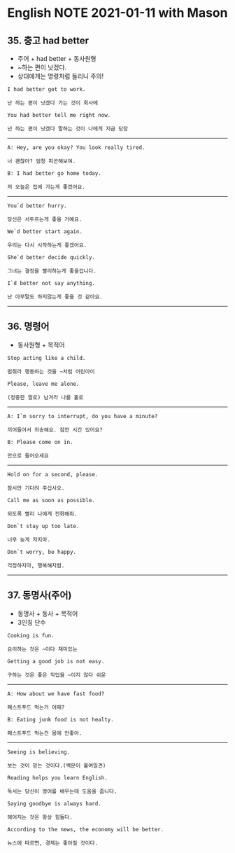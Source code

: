 
# English NOTE 2021-01-11 with Mason

## 35. 충고 had better
- 주어 + had better + 동사원형
- ~하는 편이 낫겠다.
- 상대에게는 명령처럼 들리니 주의!
```
I had better get to work.

난 하는 편이 낫겠다 가는 것이 회사에
```
```
You had better tell me right now.

넌 하는 편이 낫겠다 말하는 것이 나에게 지금 당장
```
---
```
A: Hey, are you okay? You look really tired.

너 괜찮아? 엄청 피곤해보여.

B: I had better go home today.

저 오늘은 집에 가는게 좋겠어요.
```
---
```
You`d better hurry.

당신은 서두르는게 좋을 거예요.
```
```
We`d better start again.

우리는 다시 시작하는게 좋겠어요.
```
```
She`d better decide quickly.

그녀는 결정을 빨리하는게 좋을겁니다.
```
```
I`d better not say anything.

난 아무말도 하지않는게 좋을 것 같아요.
```
---
## 36. 명령어
- 동사원형 + 목적어
```
Stop acting like a child.

멈춰라 행동하는 것을 ~처럼 어린아이
```
```
Please, leave me alone.

(정중한 말로) 남겨라 나를 홀로
```
---
```
A: I`m sorry to interrupt, do you have a minute?

끼어들어서 죄송해요. 잠깐 시간 있어요?

B: Please come on in.

안으로 들어오세요
```
---
```
Hold on for a second, please.

잠시만 기다려 주십시오.
```
```
Call me as soon as possible.

되도록 빨리 나에게 전화해줘.
```
```
Don`t stay up too late.

너무 늦게 자지마.
```
```
Don`t worry, be happy.

걱정하지마, 행복해지렴.
```
---
## 37. 동명사(주어)
- 동명사 + 동사 + 목적어
- 3인칭 단수
```
Cooking is fun.

요리하는 것은 ~이다 재미있는
```
```
Getting a good job is not easy.

구하는 것은 좋은 직업을 ~이지 않다 쉬운
```
---
```
A: How about we have fast food?

패스트푸드 먹는거 어때?

B: Eating junk food is not healty.

패스트푸드 먹는건 몸에 안좋아.
```
---
```
Seeing is believing.

보는 것이 믿는 것이다.(백문이 불여일견)
```
```
Reading helps you learn English.

독서는 당신이 영어를 배우는데 도움을 줍니다.
```
```
Saying goodbye is always hard.

헤어지는 것은 항상 힘들다.
```
```
According to the news, the economy will be better.

뉴스에 따르면, 경제는 좋아질 것이다.
```